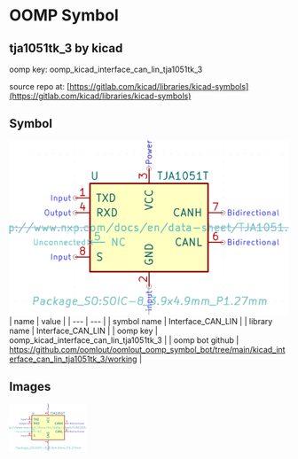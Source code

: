 # OOMP Symbol  
## tja1051tk_3  by kicad  
  
oomp key: oomp_kicad_interface_can_lin_tja1051tk_3  
  
source repo at: [https://gitlab.com/kicad/libraries/kicad-symbols](https://gitlab.com/kicad/libraries/kicad-symbols)  
## Symbol  
  
[![working.png](working_600.png)](working.png)  
| name | value | 
| --- | --- | 
| symbol name | Interface_CAN_LIN | 
| library name | Interface_CAN_LIN | 
| oomp key | oomp_kicad_interface_can_lin_tja1051tk_3 | 
| oomp bot github | https://github.com/oomlout/oomlout_oomp_symbol_bot/tree/main/kicad_interface_can_lin_tja1051tk_3/working | 
## Images  
  
[![working.png](working_140.png)](working.png)  
